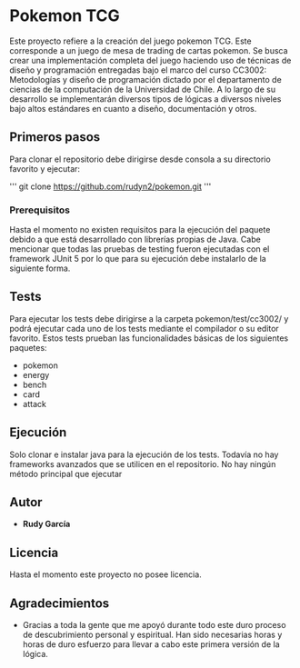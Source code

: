 # Pokemon TCG
Este proyecto refiere a la creación del juego pokemon TCG. Este corresponde a un juego de mesa de trading de cartas pokemon. Se busca crear una implementación completa del juego haciendo uso de técnicas de diseño y programación entregadas bajo el marco del curso CC3002: Metodologías y diseño de programación dictado por el departamento de ciencias de la computación de la Universidad de Chile. A lo largo de su desarrollo se implementarán diversos tipos de lógicas a diversos niveles bajo altos estándares en cuanto a diseño, documentación y otros. 

## Primeros pasos

Para clonar el repositorio debe dirigirse desde consola a su directorio favorito y ejecutar:

'''
git clone https://github.com/rudyn2/pokemon.git
'''

### Prerequisitos

Hasta el momento no existen requisitos para la ejecución del paquete debido a que está desarrollado con librerías propias de Java. Cabe mencionar que todas las pruebas de testing fueron ejecutadas con el framework JUnit 5 por lo que para su ejecución debe instalarlo de la siguiente forma.

## Tests

Para ejecutar los tests debe dirigirse a la carpeta pokemon/test/cc3002/ y podrá ejecutar cada uno de los tests mediante el compilador o su editor favorito. Estos tests prueban las funcionalidades básicas de los siguientes paquetes:

- pokemon
- energy
- bench
- card
- attack

## Ejecución

Solo clonar e instalar java para la ejecución de los tests. Todavía no hay frameworks avanzados que se utilicen en el repositorio. No hay ningún método principal que ejecutar

## Autor

* **Rudy García** 

## Licencia

Hasta el momento este proyecto no posee licencia. 

## Agradecimientos

* Gracias a toda la gente que me apoyó durante todo este duro proceso de descubrimiento personal y espiritual. Han sido necesarias horas y horas de duro esfuerzo para llevar a cabo este primera versión de la lógica.
